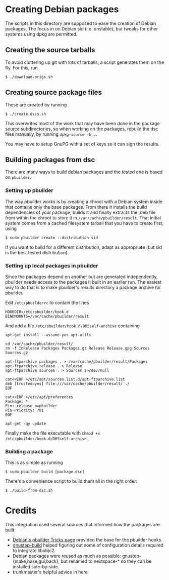 # Creating Debian packages

The scripts in this directory are supposed to ease the creation of Debian
packages. The focus in on Debian sid (i.e. unstable), but tweaks for
other systems using dpkg are permitted.

## Creating the source tarballs

To avoid cluttering up git with lots of tarballs, a script generates
them on the fly. For this, run

    $ ./download-origs.sh

## Creating source package files

These are created by running

    $ ./create-dscs.sh

This overwrites most of the work that may have been done in the package
source subdirectories, so when working on the packages, rebuild the dsc
files manually, by running `dpkg-source -b .`.

You may have to setup GnuPG with a set of keys so it can sign the results.

## Building packages from dsc

There are many ways to build debian packages and the tested one is based on `pbuilder`.

### Setting up pbuilder

The way pbuilder works is by creating a chroot with a Debian system inside
that contains only the base packages. From there it installs the build
dependencies of your package, builds it and finally extracts the .deb file
from within the chroot to store it in `/var/cache/pbuilder/result`. That
initial system comes from a cached filesystem tarball that you have to
create first, using

    $ sudo pbuilder create --distribution sid

If you want to build for a different distribution, adapt as appropriate
(but sid is the best tested distribution).

### Setting up local packages in pbuilder

Since the packages depend on another but are generated independently,
pbuilder needs access to the packages it built in an earlier run. The
easiest way to do that is to make pbuilder's results directory a
package archive for pbuilder.

Edit `/etc/pbuilderrc` to contain the lines

    HOOKDIR=/etc/pbuilder/hook.d
    BINDMOUNTS=/var/cache/pbuilder/result

And add a file `/etc/pbuilder/hook.d/D05self-archive` containing

    apt-get install --assume-yes apt-utils
    
    cd /var/cache/pbuilder/result/
    rm -f InRelease Packages Packages.gz Release Release.gpg Sources Sources.gz
    
    apt-ftparchive packages . > /var/cache/pbuilder/result/Packages
    apt-ftparchive release . > Release
    apt-ftparchive sources . > Sources 2>/dev/null
    
    cat<<EOF >/etc/apt/sources.list.d/apt-ftparchive.list
    deb [trusted=yes] file:///var/cache/pbuilder/result/ ./
    EOF
    
    cat<<EOF >/etc/apt/preferences
    Package: *
    Pin: release o=pbuilder
    Pin-Priority: 701
    EOF
    
    apt-get -qy update

Finally make the file executable with
`chmod +x /etc/pbuilder/hook.d/D05self-archive`.

### Building a package

This is as simple as running

    $ sudo pbuilder build [package.dsc]

There's a convenience script to build them all in the right order:

    $ ./build-from-dsc.sh

# Credits

This integration used several sources that informed how the packages are built:

* [Debian's pbuilder Tricks page](https://wiki.debian.org/PbuilderTricks) provided the base for the pbuilder hooks.
* [gnustep-build](https://github.com/plaurent/gnustep-build) helped figuring out some of configuration details required to integrate libobjc2.
* Debian packages were reused as much as possible: gnustep-{make,base,gui,back}, but renamed to nextspace-\* so they can be installed side-by-side.
* trunkmaster's helpful advice in here

